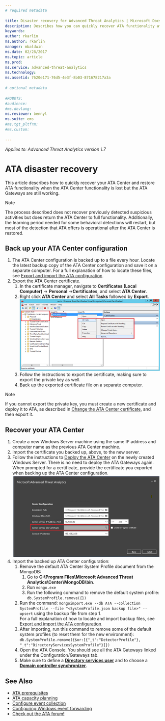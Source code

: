 ```yaml
---
# required metadata

title: Disaster recovery for Advanced Threat Analytics | Microsoft Docs
description: Describes how you can quickly recover ATA functionality after disaster
keywords:
author: rkarlin
ms.author: rkarlin
manager: mbaldwin
ms.date: 02/28/2017
ms.topic: article
ms.prod:
ms.service: advanced-threat-analytics
ms.technology:
ms.assetid: 7620e171-76d5-4e3f-8b03-871678217a3a

# optional metadata

#ROBOTS:
#audience:
#ms.devlang:
ms.reviewer: bennyl
ms.suite: ems
#ms.tgt_pltfrm:
#ms.custom:

---
```


*Applies to: Advanced Threat Analytics version 1.7*



# ATA disaster recovery
This article describes how to quickly recover your ATA Center and restore ATA functionality when the ATA Center functionality is lost but the ATA Gateways are still working. 

>[!NOTE]
> The process described does not recover previously detected suspicious activities but does return the ATA Center to full functionality. Additionally, the learning period needed for some behavioral detections will restart, but most of the detection that ATA offers is operational after the ATA Center is restored. 

## Back up your ATA Center configuration

1. The ATA Center configuration is backed up to a file every hour. Locate the latest backup copy of the ATA Center configuration and save it on a separate computer. For a full explanation of how to locate these files, see [Export and import the ATA configuration](/advanced-threat-analytics/deploy-use/ata-configuration-file). 
2. Export the ATA Center certificate.
    1. In the certificate manager, navigate to **Certificates (Local Computer)** -> **Personal** ->**Certificates**, and select **ATA Center**.
    2. Right click **ATA Center** and select **All Tasks** followed by **Export**. 
     ![ATA Center Certificate](media/ata-center-cert.png)
    3. Follow the instructions to export the certificate, making sure to export the private key as well.
    4. Back up the exported certificate file on a separate computer.

  > [!NOTE] 
  > If you cannot export the private key, you must create a new certificate and deploy it to ATA, as described in [Change the ATA Center certificate](/advanced-threat-analytics/deploy-use/modifying-ata-config-centercert), and then export it. 

## Recover your ATA Center

1. Create a new Windows Server machine using the same IP address and computer name as the previous ATA Center machine.
4. Import the certificate you backed up, above, to the new server.
5. Follow the instructions to [Deploy the ATA Center](/advanced-threat-analytics/deploy-use/install-ata-step1) on the newly created Windows Server. There is no need to deploy the 
ATA Gateways again. When prompted for a certificate, provide the certificate you exported when backing up the ATA Center configuration. 
 ![ATA Center restore](media/ata-center-restore.png)
6. Import the backed up ATA Center configuration:
    1. Remove the default ATA Center System Profile document from the MongoDB: 
        1. Go to **C:\Program Files\Microsoft Advanced Threat Analytics\Center\MongoDB\bin**. 
        2. Run `mongo.exe` 
        3. Run the following command to remove the default system profile: `db.SystemProfile.remove({})`
    2. Run the command: `mongoimport.exe --db ATA --collection SystemProfile --file "<SystemProfile.json backup file>" --upsert` using the backup file from step 1.</br>
    For a full explanation of how to locate and import backup files, see [Export and import the ATA configuration](/advanced-threat-analytics/deploy-use/ata-configuration-file). 
    3. After importing, run this command to remove some of the default system profiles (to reset them for the new environment): `db.SystemProfile.remove({$or:[{"_t":"DetectorProfile"}, "_t":"DirectoryServicesSystemProfile"}]}) `
    4. Open the ATA Console. You should see all the ATA Gateways linked under the Configuration/Gateways tab. 
    5. Make sure to define a [**Directory services user**](/advanced-threat-analytics/deploy-use/install-ata-step2) and to choose a [**Domain controller synchronizer**](/advanced-threat-analytics/deploy-use/install-ata-step5). 






## See Also
- [ATA prerequisites](/advanced-threat-analytics/plan-design/ata-prerequisites)
- [ATA capacity planning](/advanced-threat-analytics/plan-design/ata-capacity-planning)
- [Configure event collection](/advanced-threat-analytics/deploy-use/configure-event-collection)
- [Configuring Windows event forwarding](/advanced-threat-analytics/deploy-use/configure-event-collection#configuring-windows-event-forwarding)
- [Check out the ATA forum!](https://social.technet.microsoft.com/Forums/security/home?forum=mata)
